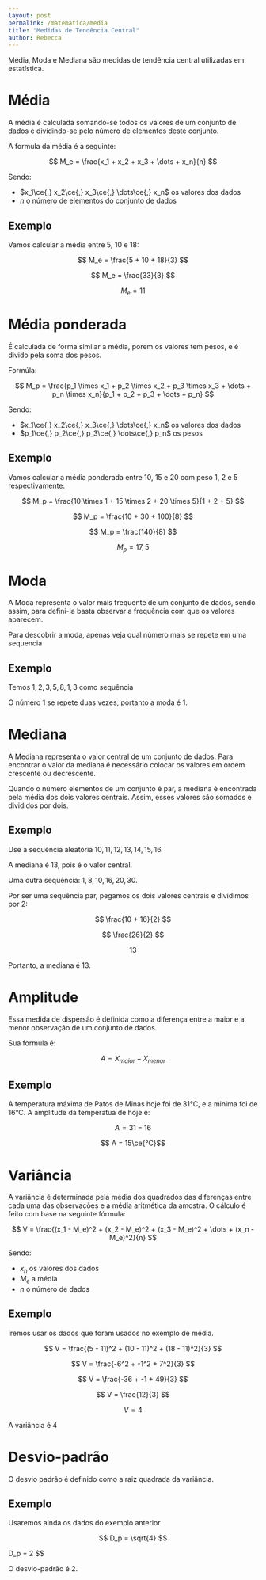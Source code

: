 ```yaml
---
layout: post
permalink: /matematica/media
title: "Medidas de Tendência Central"
author: Rebecca
---
```


Média, Moda e Mediana são medidas de tendência central utilizadas em estatística.

# Média
A média é calculada somando-se todos os valores de um conjunto de dados e dividindo-se pelo número de elementos deste conjunto.

A formula da média é a seguinte:

$$ M_e = \frac{x_1 + x_2 + x_3 + \dots + x_n}{n} $$

Sendo:
- $x_1\ce{,} x_2\ce{,} x_3\ce{,} \dots\ce{,} x_n$ os valores dos dados
- $n$ o número de elementos do conjunto de dados

## Exemplo

Vamos calcular a média entre 5, 10 e 18:

$$ M_e = \frac{5 + 10 + 18}{3} $$

$$ M_e = \frac{33}{3} $$

$$ M_e = 11 $$

# Média ponderada
É calculada de forma similar a média, porem os valores tem pesos, e é divido pela soma dos pesos.

Formúla: 

$$ M_p = \frac{p_1 \times x_1 + p_2 \times x_2 + p_3 \times x_3 + \dots + p_n \times x_n}{p_1 + p_2 + p_3 + \dots + p_n} $$

Sendo:
- $x_1\ce{,} x_2\ce{,} x_3\ce{,} \dots\ce{,} x_n$ os valores dos dados
- $p_1\ce{,} p_2\ce{,} p_3\ce{,} \dots\ce{,} p_n$ os pesos


## Exemplo

Vamos calcular a média ponderada entre 10, 15 e 20 com peso 1, 2 e 5 respectivamente:

$$ M_p = \frac{10 \times 1 + 15 \times 2 + 20 \times 5}{1 + 2 + 5} $$

$$ M_p = \frac{10 + 30 + 100}{8} $$

$$ M_p = \frac{140}{8} $$

$$ M_p = 17,5 $$

# Moda
A Moda representa o valor mais frequente de um conjunto de dados, sendo assim, para defini-la basta observar a frequência com que os valores aparecem.

Para descobrir a moda, apenas veja qual número mais se repete em uma sequencia

## Exemplo
Temos $1, 2, 3, 5, 8, 1, 3$ como sequência

O número $1$ se repete duas vezes, portanto a moda é $1$.

# Mediana
A Mediana representa o valor central de um conjunto de dados. Para encontrar o valor da mediana é necessário colocar os valores em ordem crescente ou decrescente.

Quando o número elementos de um conjunto é par, a mediana é encontrada pela média dos dois valores centrais. Assim, esses valores são somados e divididos por dois.

## Exemplo
Use a sequência aleatória $10, 11, 12, 13, 14, 15, 16$.

A mediana é $13$, pois é o valor central.

Uma outra sequência: $1, 8, 10, 16, 20, 30$.

Por ser uma sequência par, pegamos os dois valores centrais e dividimos por 2:

$$ \frac{10 + 16}{2} $$

$$ \frac{26}{2} $$

$$ 13 $$

Portanto, a mediana é 13.

# Amplitude
Essa medida de dispersão é definida como a diferença entre a maior e a menor observação de um conjunto de dados.

Sua formula é:

$$ A = X_{maior} - X_{menor} $$

## Exemplo
A temperatura máxima de Patos de Minas hoje foi de 31°C, e a minima foi de 16°C. A amplitude da temperatua de hoje é:

$$ A = 31 - 16$$

$$ A = 15\ce{°C}$$

# Variância
A variância é determinada pela média dos quadrados das diferenças entre cada uma das observações e a média aritmética da amostra. O cálculo é feito com base na seguinte fórmula:

$$ V = \frac{(x_1 - M_e)^2 + (x_2 - M_e)^2 + (x_3 - M_e)^2 + \dots + (x_n - M_e)^2}{n} $$

Sendo: 
- $x_n$ os valores dos dados
- $M_e$ a média
- $n$ o número de dados

## Exemplo
Iremos usar os dados que foram usados no exemplo de média.

$$ V = \frac{(5 - 11)^2 + (10 - 11)^2 + (18 - 11)^2}{3} $$

$$ V = \frac{-6^2 + -1^2 + 7^2}{3} $$

$$ V = \frac{-36 + -1 + 49}{3} $$

$$ V = \frac{12}{3} $$

$$ V = 4 $$

A variância é 4

# Desvio-padrão
O desvio padrão é definido como a raiz quadrada da variância. 

## Exemplo
Usaremos ainda os dados do exemplo anterior

$$ D_p = \sqrt{4} $$

$$ $$ D_p = 2 $$

O desvio-padrão é 2.


